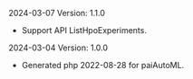 2024-03-07 Version: 1.1.0
- Support API ListHpoExperiments.


2024-03-04 Version: 1.0.0
- Generated php 2022-08-28 for paiAutoML.

